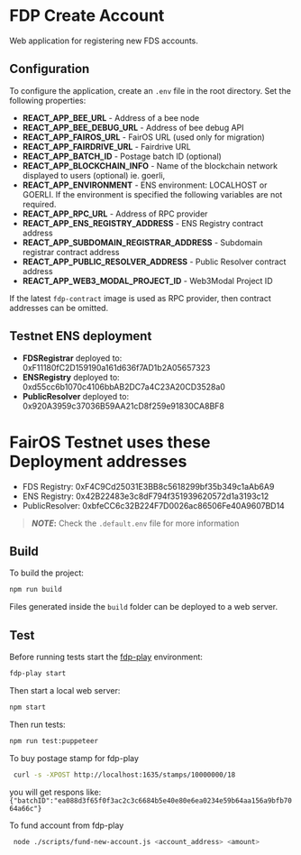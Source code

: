 # FDP Create Account

Web application for registering new FDS accounts.

## Configuration

To configure the application, create an `.env` file in the root directory. Set the following properties:

- **REACT_APP_BEE_URL** - Address of a bee node
- **REACT_APP_BEE_DEBUG_URL** - Address of bee debug API
- **REACT_APP_FAIROS_URL** - FairOS URL (used only for migration)
- **REACT_APP_FAIRDRIVE_URL** - Fairdrive URL
- **REACT_APP_BATCH_ID** - Postage batch ID (optional)
- **REACT_APP_BLOCKCHAIN_INFO** - Name of the blockchain network displayed to users (optional) ie. goerli,
- **REACT_APP_ENVIRONMENT** - ENS environment: LOCALHOST or GOERLI. If the environment is specified the following variables are not required.
- **REACT_APP_RPC_URL** - Address of RPC provider
- **REACT_APP_ENS_REGISTRY_ADDRESS** - ENS Registry contract address
- **REACT_APP_SUBDOMAIN_REGISTRAR_ADDRESS** - Subdomain registrar contract address
- **REACT_APP_PUBLIC_RESOLVER_ADDRESS** - Public Resolver contract address
- **REACT_APP_WEB3_MODAL_PROJECT_ID** - Web3Modal Project ID

If the latest `fdp-contract` image is used as RPC provider, then contract addresses can be omitted.

## Testnet ENS deployment

- **FDSRegistrar** deployed to: 0xF11180fC2D159190a161d636f7AD1b2A05657323
- **ENSRegistry** deployed to: 0xd55cc6b1070c4106bbAB2DC7a4C23A20CD3528a0
- **PublicResolver** deployed to: 0x920A3959c37036B59AA21cD8f259e91830CA8BF8

# FairOS Testnet uses these Deployment addresses

- FDS Registry: 0xF4C9Cd25031E3BB8c5618299bf35b349c1aAb6A9
- ENS Registry: 0x42B22483e3c8dF794f351939620572d1a3193c12
- PublicResolver: 0xbfeCC6c32B224F7D0026ac86506Fe40A9607BD14

> **_NOTE_:** Check the `.default.env` file for more information

## Build

To build the project:

```bash
npm run build
```

Files generated inside the `build` folder can be deployed to a web server.

## Test

Before running tests start the [fdp-play](https://github.com/fairDataSociety/fdp-play) environment:

```bash
fdp-play start
```

Then start a local web server:

```bash
npm start
```

Then run tests:

```bash
npm run test:puppeteer
```

To buy postage stamp for fdp-play

```bash
 curl -s -XPOST http://localhost:1635/stamps/10000000/18
```

you will get respons like: `{"batchID":"ea088d3f65f0f3ac2c3c6684b5e40e80e6ea0234e59b64aa156a9bfb7064a66c"}`

To fund account from fdp-play

```bash
 node ./scripts/fund-new-account.js <account_address> <amount>
```
